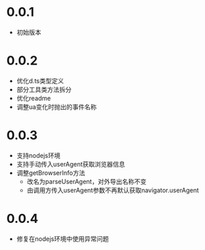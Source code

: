 # 0.0.1
- 初始版本

# 0.0.2
- 优化d.ts类型定义
- 部分工具类方法拆分
- 优化readme
- 调整ua变化时抛出的事件名称

# 0.0.3
- 支持nodejs环境
- 支持手动传入userAgent获取浏览器信息
- 调整getBrowserInfo方法
  + 改名为parseUserAgent，对外导出名称不变
  + 由调用方传入userAgent参数不再默认获取navigator.userAgent
# 0.0.4
- 修复在nodejs环境中使用异常问题